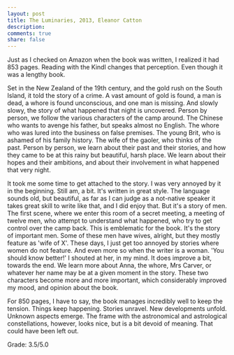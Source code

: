 ```yaml
---
layout: post
title: The Luminaries, 2013, Eleanor Catton
description: 
comments: true
share: false
---
```


Just as I checked on Amazon when the book was written, I realized it had 853 pages. Reading with the Kindl 
changes that perception. Even though it was a lengthy book.


Set in the New Zealand of the 19th century, and the gold rush on the South Island, it told the story of a 
crime. A vast amount of gold is found, a man is dead, a whore is found unconscious, and one man is missing. 
And slowly slowy, the story of what happened that night is uncovered. Person by person, we follow the various 
characters of the camp around. The Chinese who wants to avenge his father, but speaks almost no English. The 
whore who was lured into the business on false premises. The young Brit, who is ashamed of his family history. 
The wife of the gaoler, who thinks of the past. Person by person, we learn about their past and their stories, 
and how they came to be at this rainy but beautiful, harsh place. We learn about their hopes and their 
ambitions, and about their involvement in what happened that very night.


It took me some time to get attached to the story. I was very annoyed by it in the beginning. Still am, a bit. 
It's written in great style. The language sounds old, but beautiful, as far as I can judge as a not-native 
speaker it takes great skill to write like that, and I did enjoy that.
But it's a story of men. The first scene, where we enter this room of a secret meeting, a meeting of twelve 
men, who attempt to understand what happened, who try to get control over the camp back. This is emblematic 
for the book. It's the story of important men. Some of these men have wives, alright, but they mostly 
feature as 'wife of X'. These days, I just get too annoyed by stories where women do not feature. And 
even more so when the writer is a woman. 'You should know better!' I shouted at her, in my mind. It does 
improve a bit, towards the end. We learn more about Anna, the whore, Mrs Carver, or whatever her name may 
be at a given moment in the story. These two characters become more and more important, which considerably 
improved my mood, and opinion about the book.


For 850 pages, I have to say, the book manages incredibly well to keep the tension. Things keep happening. 
Stories unravel. New developments unfold. Unknown aspects emerge. 
The frame with the astronomical and astrological constellations, however, looks nice, but is a bit devoid 
of meaning. That could have been left out.

Grade: 3.5/5.0


